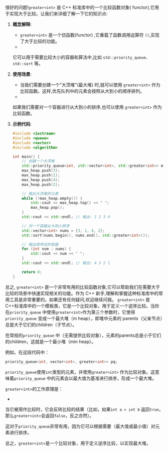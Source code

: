 很好的问题!`greater<int>` 是 C++ 标准库中的一个比较函数对象(
functor),它用于实现大于比较。让我们来详细了解一下它的知识点:

1. **概念解释**:
    - `greater<int>` 是一个仿函数(functor)
      ,它重载了函数调用运算符 `()`,实现了大于比较的功能。
    -
   它可以用于需要比较大小的容器和算法中,比如 `std::priority_queue`、`std::sort`
   等。

2. **使用场景**:
    - 当我们需要创建一个"大顶堆"(最大堆)
      时,就可以使用 `greater<int>`
      作为比较函数。这样,优先队列中的元素会按照从大到小的顺序排列。
    -
   如果我们需要对一个容器进行从大到小的排序,也可以使用 `greater<int>`
   作为比较函数。

3. **示例代码**:
   ```cpp
   #include <iostream>
   #include <queue>
   #include <vector>
   #include <algorithm>

   int main() {
       // 创建一个大顶堆
       std::priority_queue<int, std::vector<int>, std::greater<int>> max_heap;
       max_heap.push(3);
       max_heap.push(1);
       max_heap.push(4);
       max_heap.push(2);

       // 输出大顶堆的元素
       while (!max_heap.empty()) {
           std::cout << max_heap.top() << " ";
           max_heap.pop();
       }
       std::cout << std::endl; // 输出: 1 2 3 4

       // 对一个容器从大到小排序
       std::vector<int> nums = {3, 1, 4, 2};
       std::sort(nums.begin(), nums.end(), std::greater<int>());

       // 输出排序后的容器
       for (int num : nums) {
           std::cout << num << " ";
       }
       std::cout << std::endl; // 输出: 4 3 2 1

       return 0;
   }
   ```

总之, `greater<int>`
是一个非常有用的比较函数对象,它可以帮助我们在需要大于比较的场景中快速实现相关的功能。作为
C++ 新手,理解和掌握这种标准库中的常用工具是非常重要的。如果还有任何疑问,欢迎继续问我。
`greater<int>`
是C++标准库中的一个模板类，它是一个比较对象，用于定义一个逆序比较。当你在`priority_queue`
中使用`greater<int>`作为第三个参数时，它使得`priority_queue`
变成一个最大堆（m heap），即堆中元素的
parents（父亲节点）总是大于它们的children（子节点）。

在常规的`priority_queue`
中（无需提供比较对象），元素的parents总是小于它们的children，这就是一个最小堆（min
heap）。

例如，在这段代码中：

```cpp
priority_queue<int, vector<int>, greater<int>> pq;
```

`priority_queue`使用`int`类型的元素，并使用`greater<int>`
作为比较对象。这意味着`priority_queue`
中的元素会以最大值为基准进行排序，形成一个最大堆。

`greater<int>`的工作原理是：

*
当它被用作比较时，它会反转比较的结果（比如，如果`int a > int b`
返回`true`，那么`greater<int>`会返回`false`，反之亦然）。

这对于`priority_queue`非常有用，因为它可以根据需要（最大值或最小值）对元素进行排序。

总之，`greater<int>`是一个比较对象，用于定义逆序比较，以实现最大堆。
